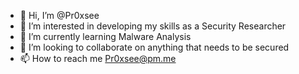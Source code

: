 - 👋 Hi, I’m @Pr0xsee
- 👀 I’m interested in developing my skills as a Security Researcher
- 🌱 I’m currently learning Malware Analysis
- 💞️ I’m looking to collaborate on anything that needs to be secured
- 📫 How to reach me Pr0xsee@pm.me

<!---
Pr0xsee/Pr0xsee is a ✨ special ✨ repository because its `README.md` (this file) appears on your GitHub profile.
You can click the Preview link to take a look at your changes.
--->
